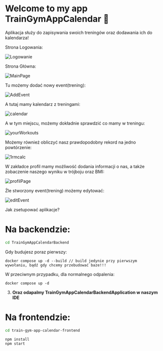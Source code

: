 # Welcome to my app TrainGymAppCalendar 🫡

Aplikacja służy do zapisywania swoich treningów oraz dodawania ich do kalendarza!

Strona Logowania:

![Logowanie](https://github.com/user-attachments/assets/19e1ffff-fcc1-453c-ba71-5d67b8da2bcc)

Strona Główna:

![MainPage](https://github.com/user-attachments/assets/0b42b2eb-fcd6-4dd5-9f80-dd0908f05eed)

Tu możemy dodać nowy event(trening):

![AddEvent](https://github.com/user-attachments/assets/137e45a3-7173-4fbb-a942-0e683b0c9641)

A tutaj mamy kalendarz z treningami:

![calendar](https://github.com/user-attachments/assets/dab99431-0fa6-46c8-a7f3-67115dd8721a)

A w tym miejscu, możemy dokładnie sprawdzić co mamy w treningu:

![yourWorkouts](https://github.com/user-attachments/assets/86c0f16d-75fd-4bcb-884b-69d8b2d041cd)

Możemy również obliczyć nasz prawdopodobny rekord na jedno powtórzenie:

![1rmcalc](https://github.com/user-attachments/assets/76f44a27-6fbd-4029-a189-d2e80f0c3a2b)

W zakładce profil mamy możliwość dodania informacji o nas, a także zobaczenie naszego wyniku w trójboju oraz BMI:

![profilPage](https://github.com/user-attachments/assets/03aad058-43dd-4de4-ad93-5ac3033bf2b1)

Źle stworzony event(trening) możemy edytować:

![editEvent](https://github.com/user-attachments/assets/e79d61e2-e914-48e1-9a38-4b7d68abbc28)


Jak zsetupować aplikacje?

# **Na backendzie:**
```bash
cd TrainGymAppCalendarBackend
```

Gdy budujesz poraz pierwszy:

```
docker compose up -d --build // build jedynie przy pierwszym wywołaniu, bądź gdy chcemy przebudować baze!!!
```

W przeciwnym przypadku, dla normalnego odpalenia:

```
docker compose up -d
```

3. **Oraz odapalmy TrainGymAppCalendarBackendApplication w naszym IDE**


# **Na frontendzie:**
```bash
cd train-gym-app-calendar-frontend
```

```
npm install
npm start
```
